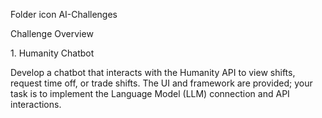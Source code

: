 Folder icon AI-Challenges

Challenge Overview

1️. Humanity Chatbot

Develop a chatbot that interacts with the Humanity API to view shifts, request time off, or trade shifts.
The UI and framework are provided; your task is to implement the Language Model (LLM) connection and API interactions.